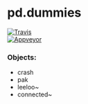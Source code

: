 # pd.dummies

[![Travis](https://img.shields.io/travis/pierreguillot/pd.dummies.svg?label=travis)](https://travis-ci.org/pierreguillot/pd.dummies)  
[![Appveyor](https://img.shields.io/appveyor/ci/pierreguillot/pd.dummies.svg?label=appveyor)](https://ci.appveyor.com/project/pierreguillot/pd-dummies/history)  

### Objects:
* crash
* pak
* leeloo~
* connected~
